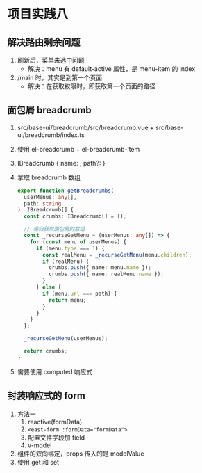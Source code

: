 <!--
 * @Author: East
 * @Date: 2021-12-08 11:16:58
 * @LastEditTime: 2021-12-08 19:28:39
 * @LastEditors: Please set LastEditors
 * @Description: 项目实践八
 * @FilePath: \forGreaterGood\vue3\38-项目实践八.md
-->

# 项目实践八

## 解决路由剩余问题

1. 刷新后，菜单未选中问题
   - 解决：menu 有 default-active 属性，是 menu-item 的 index
2. /main 时，其实是到第一个页面
   - 解决：在获取权限时，即获取第一个页面的路径

## 面包屑 breadcrumb

1. src/base-ui/breadcrumb/src/breadcrumb.vue + src/base-ui/breadcrumb/index.ts
2. 使用 el-breadcrumb + el-breadcrumb-item
3. IBreadcrumb { name: , path?: }
4. 拿取 breadcrumb 数组

   ```ts
   export function getBreadcrumbs(
     userMenus: any[],
     path: string
   ): IBreadcrumb[] {
     const crumbs: IBreadcrumb[] = [];

     // 递归获取面包屑的数组
     const _recurseGetMenu = (userMenus: any[]) => {
       for (const menu of userMenus) {
         if (menu.type === 1) {
           const realMenu = _recurseGetMenu(menu.children);
           if (realMenu) {
             crumbs.push({ name: menu.name });
             crumbs.push({ name: realMenu.name });
           }
         } else {
           if (menu.url === path) {
             return menu;
           }
         }
       }
     };

     _recurseGetMenu(userMenus);

     return crumbs;
   }
   ```

5. 需要使用 computed 响应式

## 封装响应式的 form

1. 方法一
   1. reactive(formData)
   2. `<east-form :formData="formData">`
   3. 配置文件字段加 field
   4. v-model
1. 组件的双向绑定，props 传入的是 modelValue
1. 使用 get 和 set
